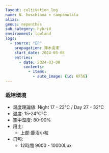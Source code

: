 ```yaml
---
layout: cultivation_log
name: N. boschiana × campanulata
alias:
genus: nepenthes
sub_category: hybrid
environment: lowland
logs:
  - source: "EP"
    propagation: 挿木由来
    start_date: 2024-03-08
    entries:
      - date: 2024-03-08
        contents:
          - items:
            - auto_image: {id: KF56}
---
```

### 栽培環境
- 温度理論値: Night 17 - 22℃ / Day 27 - 32℃
- 温度: 15-24℃℃
- 空中湿度: 80-90%
- 用土:
  - 上部:鹿沼小粒
- 日照:
  - 12時間 9000 - 10000Lux
